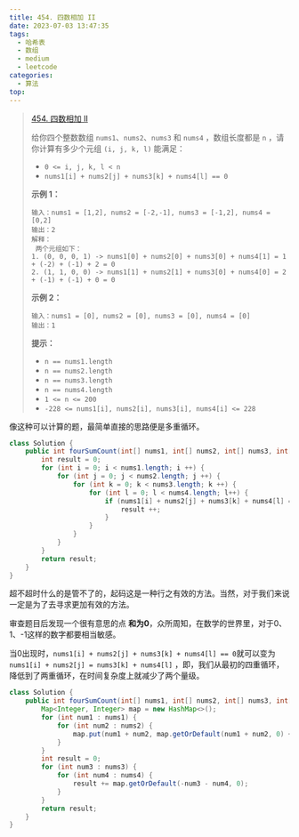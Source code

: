 ```yaml
---
title: 454. 四数相加 II
date: 2023-07-03 13:47:35
tags:
  - 哈希表
  - 数组
  - medium
  - leetcode
categories:
  - 算法
top:
---
```


> [454. 四数相加 II](https://leetcode.cn/problems/4sum-ii/description/)
>
> 
>
> 给你四个整数数组 `nums1`、`nums2`、`nums3` 和 `nums4` ，数组长度都是 `n` ，请你计算有多少个元组 `(i, j, k, l)` 能满足：
>
> - `0 <= i, j, k, l < n`
> - `nums1[i] + nums2[j] + nums3[k] + nums4[l] == 0`
>
> 
>
> **示例 1：**
>
> ```
> 输入：nums1 = [1,2], nums2 = [-2,-1], nums3 = [-1,2], nums4 = [0,2]
> 输出：2
> 解释：
>  两个元组如下：
> 1. (0, 0, 0, 1) -> nums1[0] + nums2[0] + nums3[0] + nums4[1] = 1 + (-2) + (-1) + 2 = 0
> 2. (1, 1, 0, 0) -> nums1[1] + nums2[1] + nums3[0] + nums4[0] = 2 + (-1) + (-1) + 0 = 0
> ```
>
> **示例 2：**
>
> ```
> 输入：nums1 = [0], nums2 = [0], nums3 = [0], nums4 = [0]
> 输出：1
> ```
>
> 
>
>  **提示：**
>
> - `n == nums1.length`
> - `n == nums2.length`
> - `n == nums3.length`
> - `n == nums4.length`
> - `1 <= n <= 200`
> - `-228 <= nums1[i], nums2[i], nums3[i], nums4[i] <= 228`

像这种可以计算的题，最简单直接的思路便是多重循环。

```java
class Solution {
    public int fourSumCount(int[] nums1, int[] nums2, int[] nums3, int[] nums4) {
        int result = 0;
        for (int i = 0; i < nums1.length; i ++) {
            for (int j = 0; j < nums2.length; j ++) {
                for (int k = 0; k < nums3.length; k ++) {
                    for (int l = 0; l < nums4.length; l++) {
                        if (nums1[i] + nums2[j] + nums3[k] + nums4[l] == 0) {
                            result ++;
                        }
                    }
                }
            }
        }
        return result;
    }
}
```

超不超时什么的是管不了的，起码这是一种行之有效的方法。当然，对于我们来说一定是为了去寻求更加有效的方法。

审查题目后发现一个很有意思的点 **和为0**，众所周知，在数学的世界里，对于0、1、-1这样的数字都要相当敏感。

当0出现时，`nums1[i] + nums2[j] + nums3[k] + nums4[l] == 0`就可以变为 `nums1[i] + nums2[j] = nums3[k] + nums4[l]` ，即，我们从最初的四重循环，降低到了两重循环，在时间复杂度上就减少了两个量级。

```java
class Solution {
    public int fourSumCount(int[] nums1, int[] nums2, int[] nums3, int[] nums4) {
        Map<Integer, Integer> map = new HashMap<>();
        for (int num1 : nums1) {
            for (int num2 : nums2) {
                map.put(num1 + num2, map.getOrDefault(num1 + num2, 0) + 1);
            }
        }
        int result = 0;
        for (int num3 : nums3) {
            for (int num4 : nums4) {
                result += map.getOrDefault(-num3 - num4, 0);
            }
        }
        return result;
    }
}
```
